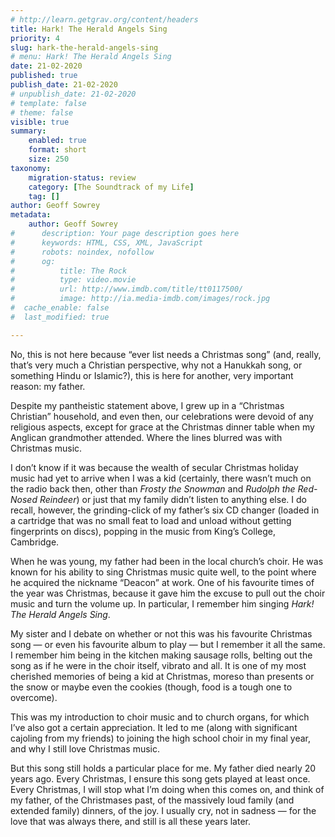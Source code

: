 ```yaml
---
# http://learn.getgrav.org/content/headers
title: Hark! The Herald Angels Sing
priority: 4
slug: hark-the-herald-angels-sing
# menu: Hark! The Herald Angels Sing
date: 21-02-2020
published: true
publish_date: 21-02-2020
# unpublish_date: 21-02-2020
# template: false
# theme: false
visible: true
summary:
    enabled: true
    format: short
    size: 250
taxonomy:
    migration-status: review
    category: [The Soundtrack of my Life]
    tag: []
author: Geoff Sowrey
metadata:
    author: Geoff Sowrey
#      description: Your page description goes here
#      keywords: HTML, CSS, XML, JavaScript
#      robots: noindex, nofollow
#      og:
#          title: The Rock
#          type: video.movie
#          url: http://www.imdb.com/title/tt0117500/
#          image: http://ia.media-imdb.com/images/rock.jpg
#  cache_enable: false
#  last_modified: true

---
```


No, this is not here because “ever list needs a Christmas song” (and, really, that’s very much a Christian perspective, why not a Hanukkah song, or something Hindu or Islamic?), this is here for another, very important reason: my father.

Despite my pantheistic statement above, I grew up in a “Christmas Christian” household, and even then, our celebrations were devoid of any religious aspects, except for grace at the Christmas dinner table when my Anglican grandmother attended. Where the lines blurred was with Christmas music.

I don’t know if it was because the wealth of secular Christmas holiday music had yet to arrive when I was a kid (certainly, there wasn’t much on the radio back then, other than *Frosty the Snowman* and *Rudolph the Red-Nosed Reindeer*) or just that my family didn’t listen to anything else. I do recall, however, the grinding-click of my father’s six CD changer (loaded in a cartridge that was no small feat to load and unload without getting fingerprints on discs), popping in the music from King’s College, Cambridge.

When he was young, my father had been in the local church’s choir. He was known for his ability to sing Christmas music quite well, to the point where he acquired the nickname “Deacon” at work. One of his favourite times of the year was Christmas, because it gave him the excuse to pull out the choir music and turn the volume up. In particular, I remember him singing *Hark! The Herald Angels Sing*.

My sister and I debate on whether or not this was his favourite Christmas song — or even his favourite album to play — but I remember it all the same. I remember him being in the kitchen making sausage rolls, belting out the song as if he were in the choir itself, vibrato and all. It is one of my most cherished memories of being a kid at Christmas, moreso than presents or the snow or maybe even the cookies (though, food is a tough one to overcome).

This was my introduction to choir music and to church organs, for which I’ve also got a certain appreciation. It led to me (along with significant cajoling from my friends) to joining the high school choir in my final year, and why I still love Christmas music.

But this song still holds a particular place for me. My father died nearly 20 years ago. Every Christmas, I ensure this song gets played at least once. Every Christmas, I will stop what I’m doing when this comes on, and think of my father, of the Christmases past, of the massively loud family (and extended family) dinners, of the joy. I usually cry, not in sadness — for the love that was always there, and still is all these years later.